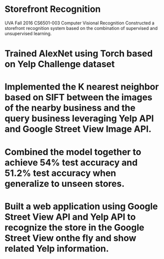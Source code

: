 # Storefront Recognition 
UVA Fall 2016 CS6501-003 Computer Visional Recognition 
 Constructed a storefront recognition system based on the combination of supervised and unsupervised learning.
# Trained AlexNet using Torch based on Yelp Challenge dataset
# Implemented the K nearest neighbor based on SIFT between the images of the nearby business and the query business leveraging Yelp API and Google Street View Image API.
# Combined the model together to achieve 54% test accuracy and 51.2% test accuracy when generalize to unseen stores.
# Built a web application using Google Street View API and Yelp API to recognize the store in the Google Street View onthe fly and show related Yelp information.
